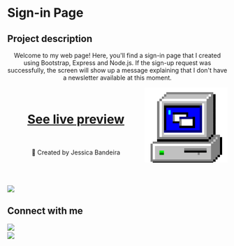 # Sign-in Page

## Project description

<p align="center">Welcome to my web page! Here, you'll find a sign-in page that I created using Bootstrap, Express and Node.js. If the sign-up request was successfully, the screen will show up a message explaining that I don't have a newsletter available at this moment.</p>    
<img align="right" alt="PC GIF" src="https://github.com/TheDudeThatCode/TheDudeThatCode/blob/master/Assets/PC.gif" width="190" />
<br>
<h1 align="center">
    <a href="https://jessicasantosb.github.io/calculator/">See live preview</a>
</h1>
<br>
<p align="center">🚀 Created by Jessica Bandeira</p>
<br>
<br>
<br>
<img align="center" src="https://github.com/mayankchaudhary26/Cool-Readme-ideas/blob/master/data/screen open.gif" />
<br>

## Connect with me 
<img src="https://github.com/TheDudeThatCode/TheDudeThatCode/blob/master/Assets/Handshake.gif" height="32px">
<div>
  <a href="https://www.linkedin.com/in/jessica-santosb/"><img src="https://img.shields.io/badge/LinkedIn-0077B5?style=for-the-badge&logo=linkedin&logoColor=white"></a>
</div>
